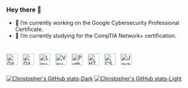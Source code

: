 ### Hey there 👋

- 🔭 I’m currently working on the Google Cybersecurity Professional Certificate.
- 🌱 I’m currently studying for the CompTIA Network+ certification.

#

<img align="left" alt="Git" width="30px" style="padding-right:10px;" src="https://cdn.jsdelivr.net/gh/devicons/devicon/icons/git/git-original.svg" />
<img align="left" alt="GitHub" width="30px" style="padding-right:10px;" src="https://cdn.jsdelivr.net/gh/devicons/devicon/icons/github/github-original.svg" />
<img align="left" alt="Linux" width="30px" style="padding-right:10px;" 
src="https://cdn.jsdelivr.net/gh/devicons/devicon/icons/linux/linux-original.svg" />
<img align="left" alt="VisualStudio" width="30px" style="padding-right:10px;"
src="https://cdn.jsdelivr.net/gh/devicons/devicon/icons/visualstudio/visualstudio-plain.svg" />
<img align="left" alt="Python" width="30px" style="padding-right:10px;" src="https://cdn.jsdelivr.net/gh/devicons/devicon/icons/python/python-plain.svg" />
<img align="left" alt="HTML" width="30px" style="padding-right:10px;" src="https://cdn.jsdelivr.net/gh/devicons/devicon/icons/html5/html5-plain.svg" />
<img align="left" alt="CSS" width="30px" style="padding-right:10px;" src="https://cdn.jsdelivr.net/gh/devicons/devicon/icons/css3/css3-plain.svg" />
<img align="left" alt="JavaScript" width="30px" style="padding-right:10px;" src="https://cdn.jsdelivr.net/gh/devicons/devicon/icons/javascript/javascript-plain.svg" />
<!--
<img align="left" alt="React" width="30px" style="padding-right:10px;" src="https://cdn.jsdelivr.net/gh/devicons/devicon/icons/react/react-original.svg" />
<img align="left" alt="NodeJS" width="30px" style="padding-right:10px;" src="https://cdn.jsdelivr.net/gh/devicons/devicon/icons/nodejs/nodejs-original.svg" />
-->
<br>

#

[![Christopher's GitHub stats-Dark](https://github-readme-stats.vercel.app/api?username=christopherjack&show_icons=true&theme=dark#gh-dark-mode-only)](https://github.com/christopherjack/github-readme-stats#gh-dark-mode-only)
[![Christopher's GitHub stats-Light](https://github-readme-stats.vercel.app/api?username=christopherjack&show_icons=true&theme=default#gh-light-mode-only)](https://github.com/christopherjack/github-readme-stats#gh-light-mode-only)
#

<div data-iframe-width="150" data-iframe-height="270" data-share-badge-id="074f3482-17bd-4e52-9768-af0665c9c21e" data-share-badge-host="https://www.credly.com"></div><script type="text/javascript" async src="//cdn.credly.com/assets/utilities/embed.js"></script>
